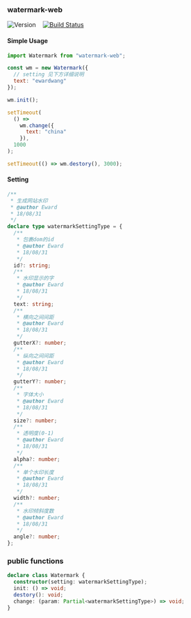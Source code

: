 ### watermark-web

![Version](https://img.shields.io/npm/v/watermark-web.svg)&nbsp;&nbsp;&nbsp;&nbsp;[![Build Status](https://travis-ci.com/NameIsEward/watermark-web.svg?branch=master)](https://travis-ci.com/NameIsEward/watermark-web)

#### Simple Usage

```js
import Watermark from "watermark-web";

const wm = new Watermark({
  // setting 见下方详细说明
  text: "ewardwang"
});

wm.init();

setTimeout(
  () =>
    wm.change({
      text: "china"
    }),
  1000
);

setTimeout(() => wm.destory(), 3000);
```

#### Setting

```typescript
/**
 * 生成网站水印
 * @author Eward
 * 18/08/31
 */
declare type watermarkSettingType = {
  /**
   * 包裹dom的id
   * @author Eward
   * 18/08/31
   */
  id?: string;
  /**
   * 水印显示的字
   * @author Eward
   * 18/08/31
   */
  text: string;
  /**
   * 横向之间间距
   * @author Eward
   * 18/08/31
   */
  gutterX?: number;
  /**
   * 纵向之间间距
   * @author Eward
   * 18/08/31
   */
  gutterY?: number;
  /**
   * 字体大小
   * @author Eward
   * 18/08/31
   */
  size?: number;
  /**
   * 透明度(0-1)
   * @author Eward
   * 18/08/31
   */
  alpha?: number;
  /**
   * 单个水印长度
   * @author Eward
   * 18/08/31
   */
  width?: number;
  /**
   * 水印倾斜度数
   * @author Eward
   * 18/08/31
   */
  angle?: number;
};
```

### public functions

```typescript
declare class Watermark {
  constructor(setting: watermarkSettingType);
  init: () => void;
  destory(): void;
  change: (param: Partial<watermarkSettingType>) => void;
}
```
